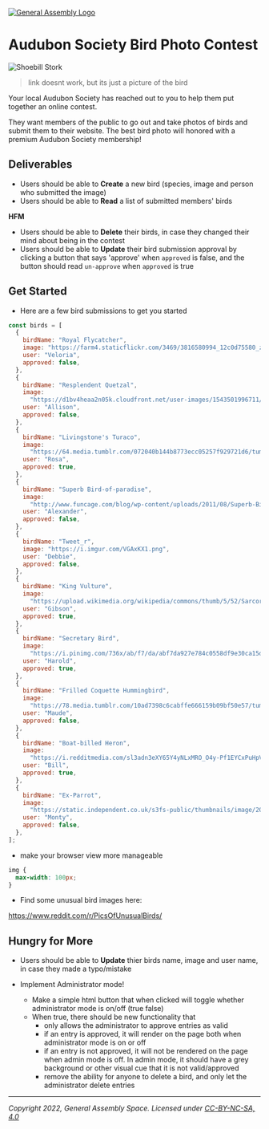 [![General Assembly Logo](https://ga-dash.s3.amazonaws.com/production/assets/logo-9f88ae6c9c3871690e33280fcf557f33.png)](https://generalassemb.ly)

# Audubon Society Bird Photo Contest

![Shoebill Stork](2985311_orig.jpg)

> link doesnt work, but its just a picture of the bird

Your local Audubon Society has reached out to you to help them put together an online contest.

They want members of the public to go out and take photos of birds and submit them to their website. The best bird photo will honored with a premium Audubon Society membership!

## Deliverables

- Users should be able to **Create** a new bird (species, image and person who submitted the image)
- Users should be able to **Read** a list of submitted members' birds

**HFM**

- Users should be able to **Delete** their birds, in case they changed their mind about being in the contest
- Users should be able to **Update** their bird submission approval by clicking a button that says 'approve' when `approved` is false, and the button should read `un-approve` when `approved` is true

## Get Started

- Here are a few bird submissions to get you started

```js
const birds = [
  {
    birdName: "Royal Flycatcher",
    image: "https://farm4.staticflickr.com/3469/3816580994_12c0d75580_z.jpg",
    user: "Veloria",
    approved: false,
  },
  {
    birdName: "Resplendent Quetzal",
    image:
      "https://d1bv4heaa2n05k.cloudfront.net/user-images/1543501996711/shutterstock-549082930_main_1543502021955.jpeg",
    user: "Allison",
    approved: false,
  },
  {
    birdName: "Livingstone's Turaco",
    image:
      "https://64.media.tumblr.com/072040b144b8773ecc05257f929721d6/tumblr_pe90kpNYo61r6t4tvo1_1280.jpg",
    user: "Rosa",
    approved: true,
  },
  {
    birdName: "Superb Bird-of-paradise",
    image:
      "http://www.funcage.com/blog/wp-content/uploads/2011/08/Superb-Bird-of-paradise.jpg",
    user: "Alexander",
    approved: false,
  },
  {
    birdName: "Tweet_r",
    image: "https://i.imgur.com/VGAxKX1.png",
    user: "Debbie",
    approved: false,
  },
  {
    birdName: "King Vulture",
    image:
      "https://upload.wikimedia.org/wikipedia/commons/thumb/5/52/Sarcoramphus-papa-king-vulture-closeup-0a.jpg/1200px-Sarcoramphus-papa-king-vulture-closeup-0a.jpg",
    user: "Gibson",
    approved: true,
  },
  {
    birdName: "Secretary Bird",
    image:
      "https://i.pinimg.com/736x/ab/f7/da/abf7da927e784c0558df9e30ca15ddca.jpg",
    user: "Harold",
    approved: true,
  },
  {
    birdName: "Frilled Coquette Hummingbird",
    image:
      "https://78.media.tumblr.com/10ad7398c6cabffe666159b09bf50e57/tumblr_nzt5dl55QF1u38l26o1_500.jpg",
    user: "Maude",
    approved: false,
  },
  {
    birdName: "Boat-billed Heron",
    image:
      "https://i.redditmedia.com/sl3adn3eXY65Y4yNLxMRO_O4y-Pf1EYCxPuHpV34WqI.jpg?fit=crop&crop=faces%2Centropy&arh=2&w=640&s=f461fa6cd525892f85eb89268550867a",
    user: "Bill",
    approved: true,
  },
  {
    birdName: "Ex-Parrot",
    image:
      "https://static.independent.co.uk/s3fs-public/thumbnails/image/2014/07/14/15/MPP.jpg?w968h681",
    user: "Monty",
    approved: false,
  },
];
```

- make your browser view more manageable

```css
img {
  max-width: 100px;
}
```

- Find some unusual bird images here:

https://www.reddit.com/r/PicsOfUnusualBirds/

## Hungry for More

- Users should be able to **Update** thier birds name, image and user name, in case they made a typo/mistake

- Implement Administrator mode!
  - Make a simple html button that when clicked will toggle whether administrator mode is on/off (true false)
  - When true, there should be new functionality that
    - only allows the administrator to approve entries as valid
    - if an entry is approved, it will render on the page both when administrator mode is on or off
    - if an entry is not approved, it will not be rendered on the page when admin mode is off. In admin mode, it should have a grey background or other visual cue that it is not valid/approved
    - remove the ability for anyone to delete a bird, and only let the administrator delete entries

---

_Copyright 2022, General Assembly Space. Licensed under [CC-BY-NC-SA, 4.0](https://creativecommons.org/licenses/by-nc-sa/4.0/)_

